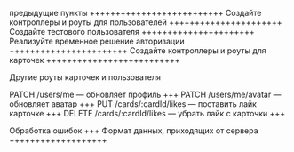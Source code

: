 
предыдущие пункты ++++++++++++++++++++++++++
Создайте контроллеры и роуты для пользователей ++++++++++++++++++++++
Создайте тестового пользователя ++++++++++++++++++++++
Реализуйте временное решение авторизации +++++++++++++++++++++++
Создайте контроллеры и роуты для карточек ++++++++++++++++++++++++++

Другие роуты карточек и пользователя

PATCH /users/me — обновляет профиль  +++
PATCH /users/me/avatar — обновляет аватар +++
PUT /cards/:cardId/likes — поставить лайк карточке +++
DELETE /cards/:cardId/likes — убрать лайк с карточки +++

Обработка ошибок +++
Формат данных, приходящих от сервера +++++++++++++++++++
